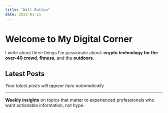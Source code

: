 ```yaml
---
title: "Will Button"
date: 2025-01-15
---
```


# Welcome to My Digital Corner

I write about three things I'm passionate about: **crypto technology for the over-40 crowd**, **fitness**, and the **outdoors**.

## Latest Posts

*Your latest posts will appear here automatically*

---

**Weekly insights** on topics that matter to experienced professionals who want actionable information, not hype.